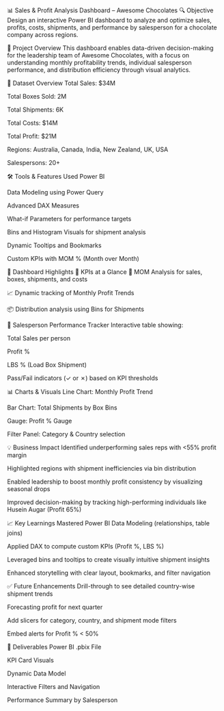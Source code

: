 📊 Sales & Profit Analysis Dashboard – Awesome Chocolates
🔍 Objective
Design an interactive Power BI dashboard to analyze and optimize sales, profits, costs, shipments, and performance by salesperson for a chocolate company across regions.

🏢 Project Overview
This dashboard enables data-driven decision-making for the leadership team of Awesome Chocolates, with a focus on understanding monthly profitability trends, individual salesperson performance, and distribution efficiency through visual analytics.

📁 Dataset Overview
Total Sales: $34M

Total Boxes Sold: 2M

Total Shipments: 6K

Total Costs: $14M

Total Profit: $21M

Regions: Australia, Canada, India, New Zealand, UK, USA

Salespersons: 20+

🛠 Tools & Features Used
Power BI

Data Modeling using Power Query

Advanced DAX Measures

What-if Parameters for performance targets

Bins and Histogram Visuals for shipment analysis

Dynamic Tooltips and Bookmarks

Custom KPIs with MOM % (Month over Month)

📌 Dashboard Highlights
📌 KPIs at a Glance
🚚 MOM Analysis for sales, boxes, shipments, and costs

📈 Dynamic tracking of Monthly Profit Trends

📦 Distribution analysis using Bins for Shipments

👤 Salesperson Performance Tracker
Interactive table showing:

Total Sales per person

Profit %

LBS % (Load Box Shipment)

Pass/Fail indicators (✓ or ✗) based on KPI thresholds

📊 Charts & Visuals
Line Chart: Monthly Profit Trend

Bar Chart: Total Shipments by Box Bins

Gauge: Profit % Gauge

Filter Panel: Category & Country selection

💡 Business Impact
Identified underperforming sales reps with <55% profit margin

Highlighted regions with shipment inefficiencies via bin distribution

Enabled leadership to boost monthly profit consistency by visualizing seasonal drops

Improved decision-making by tracking high-performing individuals like Husein Augar (Profit 65%)

📈 Key Learnings
Mastered Power BI Data Modeling (relationships, table joins)

Applied DAX to compute custom KPIs (Profit %, LBS %)

Leveraged bins and tooltips to create visually intuitive shipment insights

Enhanced storytelling with clear layout, bookmarks, and filter navigation

✅ Future Enhancements
Drill-through to see detailed country-wise shipment trends

Forecasting profit for next quarter

Add slicers for category, country, and shipment mode filters

Embed alerts for Profit % < 50%

📎 Deliverables
Power BI .pbix File

KPI Card Visuals

Dynamic Data Model

Interactive Filters and Navigation

Performance Summary by Salesperson

